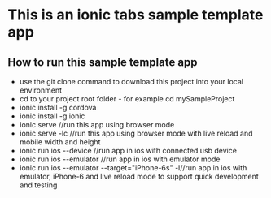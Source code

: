 # This is an ionic tabs sample template app

## How to run this sample template app
 - use the git clone command to download this project into your local environment
 - cd to your project root folder - for example cd mySampleProject
 - ionic install -g cordova
 - ionic install -g ionic
 - ionic serve //run this app using browser mode
 - ionic serve -lc //run this app using browser mode with live reload and mobile width and height
 - ionic run ios --device //run app in ios with connected usb device
 - ionic run ios --emulator //run app in ios with emulator mode
 - ionic run ios --emulator --target="iPhone-6s" -l//run app in ios with emulator, iPhone-6 and live reload mode to support quick development and testing
